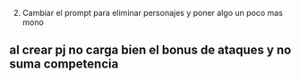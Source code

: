 2. Cambiar el prompt para eliminar personajes y poner algo un poco mas mono

## al crear pj no carga bien el bonus de ataques y no suma competencia
